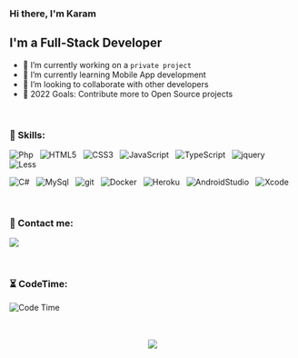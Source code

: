 ### Hi there, I'm Karam

## I'm a Full-Stack Developer
- 🔭 I’m currently working on a `private project`
- 🌱 I’m currently learning Mobile App development
- 👯 I’m looking to collaborate with other developers
- 🥅 2022 Goals: Contribute more to Open Source projects

<br />

### 🚀 Skills:
![Php](https://img.shields.io/badge/-php-4F5B93?style=for-the-badge&logo=php&logoColor=white) &nbsp;
![HTML5](https://img.shields.io/badge/HTML5-E34F26?style=for-the-badge&logo=html5&logoColor=white) &nbsp;
![CSS3](https://img.shields.io/badge/css3-1572B6?style=for-the-badge&logo=css3&logoColor=white) &nbsp;
![JavaScript](https://img.shields.io/badge/-JavaScript-F7DF1E?style=for-the-badge&logo=javascript&logoColor=black) &nbsp;
![TypeScript](https://img.shields.io/badge/-TypeScript-3178C6?style=for-the-badge&logo=typescript&logoColor=white) &nbsp;
![jquery](https://img.shields.io/badge/-jquery-0769AD?style=for-the-badge&logo=jquery&logoColor=white) &nbsp;
![Less](https://img.shields.io/badge/less-1D365D?style=for-the-badge&logo=less&logoColor=white) &nbsp;

![C#](https://img.shields.io/badge/-CSharp-0076F7?style=for-the-badge&logo=c-sharp&logoColor=white) &nbsp;
![MySql](https://img.shields.io/badge/-mysql-4479A1?style=for-the-badge&logo=mysql&logoColor=white) &nbsp;
![git](https://img.shields.io/badge/-git-F05032?style=for-the-badge&logo=git&logoColor=white) &nbsp;
![Docker](https://img.shields.io/badge/Docker-0093D7?style=for-the-badge&logo=docker&logoColor=white) &nbsp;
![Heroku](https://img.shields.io/badge/Heroku-430098?style=for-the-badge&logo=heroku&logoColor=white) &nbsp;
![AndroidStudio](https://img.shields.io/badge/-Android%20Studio-3DDC84?style=for-the-badge&logo=android-studio&logoColor=white) &nbsp;
![Xcode](https://img.shields.io/badge/-Xcode-1769E2?style=for-the-badge&logo=pwa&logoColor=white) &nbsp;



<br />

### 🤙 Contact me:

<a href="https://www.instagram.com/karam.alhamoud/"><img src="https://img.shields.io/badge/instagram%20@karam.alhamoud-E4405F?style=for-the-badge&logo=instagram&logoColor=white"/></a>
<!-- 
<a href="#"><img src="https://img.shields.io/badge/facebook%20@karam.alhamoud-1877F2?style=for-the-badge&logo=facebook&logoColor=white"/></a>

<a href="#"><img src="https://img.shields.io/badge/twitter%20@karam.alhamoud-1DA1F2?style=for-the-badge&logo=twitter&logoColor=white"/></a>

<a href="#"><img src="https://img.shields.io/badge/whatsapp%20@karam.alhamoud-25D366?style=for-the-badge&logo=whatsapp&logoColor=white"/></a> -->


<br />

### ⏳ CodeTime:
<img alt="Code Time" src="https://img.shields.io/endpoint?style=for-the-badge&url=https://codetime-api.datreks.com/badge/1106?logoColor=white%26project=%26recentMS=0%26showProject=false" />


<br />
<br />

<!-- 
### ⚒ My Portfolio

<p align="left">
<a href="https://savio.xyz/introducing-hashtree-link-tree-for-all-hashnode-users" title="Introducing Hashtree - Link tree for all hashnode users ✌"><img src="https://cdn.hashnode.com/res/hashnode/image/upload/v1616835612451/d7DiMhtk-.png" alt="Introducing Hashtree - Link tree for all hashnode users ✌" width="250px" align="left" /></a>
<a href="https://savio.xyz/introducing-hashtree-link-tree-for-all-hashnode-users" title="Introducing Hashtree - Link tree for all hashnode users ✌"><strong>Introducing Hashtree - Link tree for all hashnode users ✌</strong></a>
<br/> Hello Devs 👋
This is Savio here. I'm young dev with an intention
to enhance as a successful web developer. I love building web apps with React... </p> <br/> <br/> <br/>




<p align="left">
<a href="https://savio.xyz/introducing-hashtree-link-tree-for-all-hashnode-users" title="Introducing Hashtree - Link tree for all hashnode users ✌"><img src="https://cdn.hashnode.com/res/hashnode/image/upload/v1616835612451/d7DiMhtk-.png" alt="Introducing Hashtree - Link tree for all hashnode users ✌" width="250px" align="left" /></a>
<a href="https://savio.xyz/introducing-hashtree-link-tree-for-all-hashnode-users" title="Introducing Hashtree - Link tree for all hashnode users ✌"><strong>Introducing Hashtree - Link tree for all hashnode users ✌</strong></a>
<br/> Hello Devs 👋
This is Savio here. I'm young dev with an intention
to enhance as a successful web developer. I love building web apps with React... </p> <br/> <br/> <br/>



<p align="left">
<a href="https://savio.xyz/introducing-hashtree-link-tree-for-all-hashnode-users" title="Introducing Hashtree - Link tree for all hashnode users ✌"><img src="https://cdn.hashnode.com/res/hashnode/image/upload/v1616835612451/d7DiMhtk-.png" alt="Introducing Hashtree - Link tree for all hashnode users ✌" width="250px" align="left" /></a>
<a href="https://savio.xyz/introducing-hashtree-link-tree-for-all-hashnode-users" title="Introducing Hashtree - Link tree for all hashnode users ✌"><strong>Introducing Hashtree - Link tree for all hashnode users ✌</strong></a>
<br/> Hello Devs 👋
This is Savio here. I'm young dev with an intention
to enhance as a successful web developer. I love building web apps with React... </p> <br/> <br/> -->

<br />


<p align='center'><img src='https://visitor-badge.laobi.icu/badge?page_id=karamalhamoud'></p>
